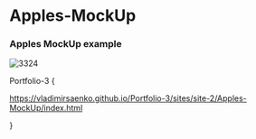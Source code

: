 # Apples-MockUp

### Apples MockUp example

![3324](https://user-images.githubusercontent.com/56477695/122782471-6ded8f00-d2b9-11eb-96a0-af8e87876fdf.jpg)

Portfolio-3 {

https://vladimirsaenko.github.io/Portfolio-3/sites/site-2/Apples-MockUp/index.html

}
